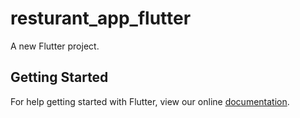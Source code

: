 # resturant_app_flutter

A new Flutter project.

## Getting Started

For help getting started with Flutter, view our online
[documentation](https://flutter.io/).
